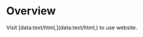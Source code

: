 # Overview
Visit [data:text/html,<script src=""></script>](data:text/html,<script src=""></script>) to use website.

